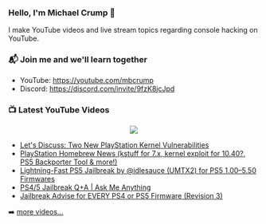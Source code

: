 ### Hello, I'm Michael Crump 👋

I make YouTube videos and live stream topics regarding console hacking on YouTube. 

### 📬 Join me and we'll learn together

- YouTube: https://youtube.com/mbcrump
- Discord: https://discord.com/invite/9fzK8jcJpd

### 📺 Latest YouTube Videos

<div align="center">

[<img src="https://img.shields.io/badge/-Subscribe-red?style=for-the-badge&logo=youtube&logoColor=white"/>](https://www.youtube.com/c/mbcrump?sub_confirmation=1)

</div>

<!-- YOUTUBE:START -->
- [Let&#39;s Discuss: Two New PlayStation Kernel Vulnerabilities](https://www.youtube.com/watch?v=-2Ou3vaQEN8)
- [PlayStation Homebrew News &lpar;kstuff for 7.x, kernel exploit for 10.40?, PS5 Backporter Tool &amp; more!&rpar;](https://www.youtube.com/watch?v=e2QSqiJmBi0)
- [Lightning-Fast PS5 Jailbreak by @idlesauce &lpar;UMTX2&rpar; for PS5 1.00–5.50 Firmwares](https://www.youtube.com/watch?v=uNYDL2FLpPU)
- [PS4/5 Jailbreak Q+A | Ask Me Anything](https://www.youtube.com/watch?v=V05HClxc20o)
- [Jailbreak Advise for EVERY PS4 or PS5 Firmware &lpar;Revision 3&rpar;](https://www.youtube.com/watch?v=-MbA81BLfUo)
<!-- YOUTUBE:END -->

➡️ [more videos...](https://youtube.com/mbcrump)

